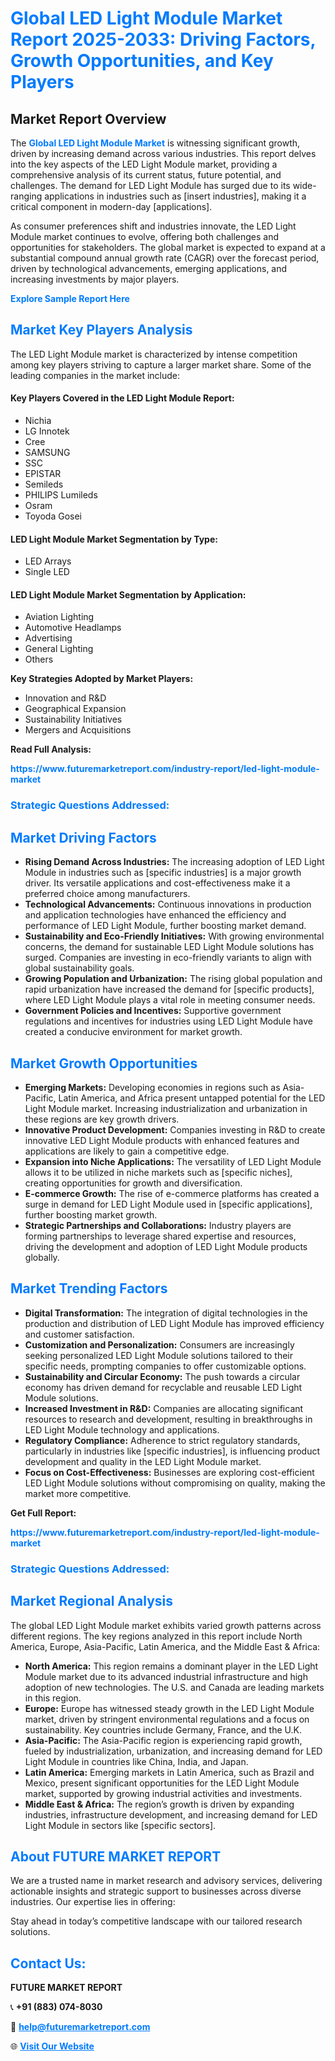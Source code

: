 <h1 style="color: #007BFF;">Global LED Light Module Market Report 2025-2033: Driving Factors, Growth Opportunities, and Key Players</h1>

<section id="overview">
<h2>Market Report Overview</h2>
<p>The <a href="https://www.futuremarketreport.com/industry-report/led-light-module-market" style="color: #007BFF; text-decoration: none;"><strong>Global LED Light Module Market</strong></a> is witnessing significant growth, driven by increasing demand across various industries. This report delves into the key aspects of the LED Light Module market, providing a comprehensive analysis of its current status, future potential, and challenges. The demand for LED Light Module has surged due to its wide-ranging applications in industries such as [insert industries], making it a critical component in modern-day [applications].</p>
<p>As consumer preferences shift and industries innovate, the LED Light Module market continues to evolve, offering both challenges and opportunities for stakeholders. The global market is expected to expand at a substantial compound annual growth rate (CAGR) over the forecast period, driven by technological advancements, emerging applications, and increasing investments by major players.</p>
</section>

<section id="overview">
<p><a href="https://www.futuremarketreport.com/request-sample/reportId=75362" style="color: #007BFF; text-decoration: none;"><strong>Explore Sample Report Here</strong></a></p>
</section>

<section id="key-players">
<h2 style="color: #007BFF;">Market Key Players Analysis</h2>
<p>The LED Light Module market is characterized by intense competition among key players striving to capture a larger market share. Some of the leading companies in the market include:</p>
<h4>Key Players Covered in the LED Light Module Report:</h4>
<ul><li>Nichia</li><li>LG Innotek</li><li>Cree</li><li>SAMSUNG</li><li>SSC</li><li>EPISTAR</li><li>Semileds</li><li>PHILIPS Lumileds</li><li>Osram</li><li>Toyoda Gosei</li></ul>
<h4>LED Light Module Market Segmentation by Type:</h4>
<ul><li>LED Arrays</li><li>Single LED</li></ul>

<h4>LED Light Module Market Segmentation by Application:</h4>
<ul><li>Aviation Lighting</li><li>Automotive Headlamps</li><li>Advertising</li><li>General Lighting</li><li>Others</li></ul>
<p><strong>Key Strategies Adopted by Market Players:</strong></p>
<ul>
<li>Innovation and R&D</li>
<li>Geographical Expansion</li>
<li>Sustainability Initiatives</li>
<li>Mergers and Acquisitions</li>
</ul>
</section>

<section>
<p><strong>Read Full Analysis: </strong></p><a href="https://www.futuremarketreport.com/industry-report/led-light-module-market" style="color: #007BFF; text-decoration: none;"><strong>https://www.futuremarketreport.com/industry-report/led-light-module-market</strong></a>
<h3 style="color: #007BFF;">Strategic Questions Addressed:</h3>
</section>

<section id="driving-factors">
<h2 style="color: #007BFF;">Market Driving Factors</h2>
<ul>
<li><strong>Rising Demand Across Industries:</strong> The increasing adoption of LED Light Module in industries such as [specific industries] is a major growth driver. Its versatile applications and cost-effectiveness make it a preferred choice among manufacturers.</li>
<li><strong>Technological Advancements:</strong> Continuous innovations in production and application technologies have enhanced the efficiency and performance of LED Light Module, further boosting market demand.</li>
<li><strong>Sustainability and Eco-Friendly Initiatives:</strong> With growing environmental concerns, the demand for sustainable LED Light Module solutions has surged. Companies are investing in eco-friendly variants to align with global sustainability goals.</li>
<li><strong>Growing Population and Urbanization:</strong> The rising global population and rapid urbanization have increased the demand for [specific products], where LED Light Module plays a vital role in meeting consumer needs.</li>
<li><strong>Government Policies and Incentives:</strong> Supportive government regulations and incentives for industries using LED Light Module have created a conducive environment for market growth.</li>
</ul>
</section>

<section id="growth-opportunities">
<h2 style="color: #007BFF;">Market Growth Opportunities</h2>
<ul>
<li><strong>Emerging Markets:</strong> Developing economies in regions such as Asia-Pacific, Latin America, and Africa present untapped potential for the LED Light Module market. Increasing industrialization and urbanization in these regions are key growth drivers.</li>
<li><strong>Innovative Product Development:</strong> Companies investing in R&D to create innovative LED Light Module products with enhanced features and applications are likely to gain a competitive edge.</li>
<li><strong>Expansion into Niche Applications:</strong> The versatility of LED Light Module allows it to be utilized in niche markets such as [specific niches], creating opportunities for growth and diversification.</li>
<li><strong>E-commerce Growth:</strong> The rise of e-commerce platforms has created a surge in demand for LED Light Module used in [specific applications], further boosting market growth.</li>
<li><strong>Strategic Partnerships and Collaborations:</strong> Industry players are forming partnerships to leverage shared expertise and resources, driving the development and adoption of LED Light Module products globally.</li>
</ul>
</section>

<section id="trending-factors">
<h2 style="color: #007BFF;">Market Trending Factors</h2>
<ul>
<li><strong>Digital Transformation:</strong> The integration of digital technologies in the production and distribution of LED Light Module has improved efficiency and customer satisfaction.</li>
<li><strong>Customization and Personalization:</strong> Consumers are increasingly seeking personalized LED Light Module solutions tailored to their specific needs, prompting companies to offer customizable options.</li>
<li><strong>Sustainability and Circular Economy:</strong> The push towards a circular economy has driven demand for recyclable and reusable LED Light Module solutions.</li>
<li><strong>Increased Investment in R&D:</strong> Companies are allocating significant resources to research and development, resulting in breakthroughs in LED Light Module technology and applications.</li>
<li><strong>Regulatory Compliance:</strong> Adherence to strict regulatory standards, particularly in industries like [specific industries], is influencing product development and quality in the LED Light Module market.</li>
<li><strong>Focus on Cost-Effectiveness:</strong> Businesses are exploring cost-efficient LED Light Module solutions without compromising on quality, making the market more competitive.</li>
</ul>
</section>

<section>
<p><strong>Get Full Report: </strong></p><a href="https://www.futuremarketreport.com/industry-report/led-light-module-market" style="color: #007BFF; text-decoration: none;"><strong>https://www.futuremarketreport.com/industry-report/led-light-module-market</strong></a>
<h3 style="color: #007BFF;">Strategic Questions Addressed:</h3>
</section>


<section id="regional-analysis">
<h2 style="color: #007BFF;">Market Regional Analysis</h2>
<p>The global LED Light Module market exhibits varied growth patterns across different regions. The key regions analyzed in this report include North America, Europe, Asia-Pacific, Latin America, and the Middle East & Africa:</p>
<ul>
<li><strong>North America:</strong> This region remains a dominant player in the LED Light Module market due to its advanced industrial infrastructure and high adoption of new technologies. The U.S. and Canada are leading markets in this region.</li>
<li><strong>Europe:</strong> Europe has witnessed steady growth in the LED Light Module market, driven by stringent environmental regulations and a focus on sustainability. Key countries include Germany, France, and the U.K.</li>
<li><strong>Asia-Pacific:</strong> The Asia-Pacific region is experiencing rapid growth, fueled by industrialization, urbanization, and increasing demand for LED Light Module in countries like China, India, and Japan.</li>
<li><strong>Latin America:</strong> Emerging markets in Latin America, such as Brazil and Mexico, present significant opportunities for the LED Light Module market, supported by growing industrial activities and investments.</li>
<li><strong>Middle East & Africa:</strong> The region’s growth is driven by expanding industries, infrastructure development, and increasing demand for LED Light Module in sectors like [specific sectors].</li>
</ul>
</section>

<footer>
<h2 style="color: #007BFF;">About FUTURE MARKET REPORT</h2>
<p>We are a trusted name in market research and advisory services, delivering actionable insights and strategic support to businesses across diverse industries. Our expertise lies in offering:</p>

<p>Stay ahead in today’s competitive landscape with our tailored research solutions.</p>

<h2 style="color: #007BFF;">Contact Us:</h2>
<p><strong>FUTURE MARKET REPORT</strong></p>
<p>📞 <strong>+91 (883) 074-8030</strong></p>
<p>📧 <strong><a href="mailto:help@futuremarketreport.com" style="color: #007BFF;">help@futuremarketreport.com</a></strong></p>
<p>🌐 <strong><a href="https://www.futuremarketreport.com/" style="color: #007BFF;">Visit Our Website</a></strong></p>
</footer>